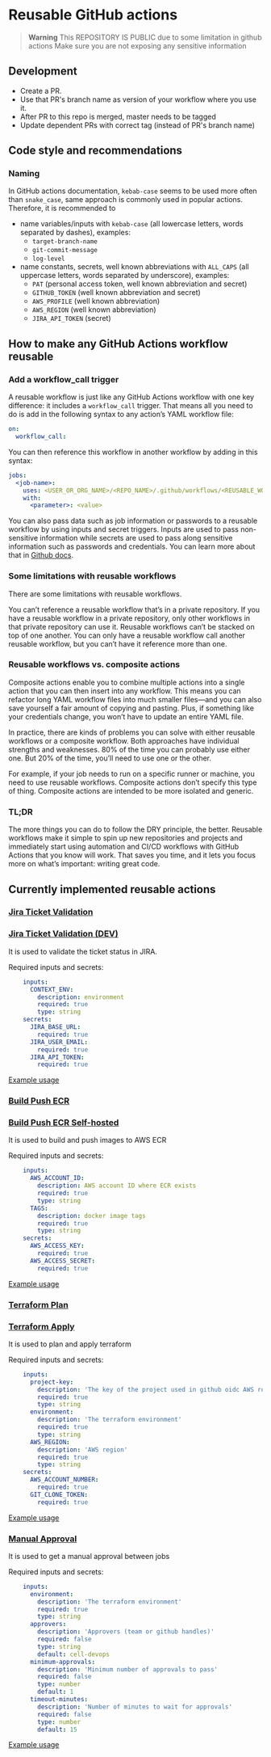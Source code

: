 # Reusable GitHub actions

> **Warning**
> This REPOSITORY IS PUBLIC due to some limitation in github actions
> Make sure you are not exposing any sensitive information

## Development

- Create a PR.
- Use that PR's branch name as version of your workflow where you use it.
- After PR to this repo is merged, master needs to be tagged
- Update dependent PRs with correct tag (instead of PR's branch name)

## Code style and recommendations

### Naming

In GitHub actions documentation, `kebab-case` seems to be used more often than `snake_case`, same approach is commonly used in popular actions. 
Therefore, it is recommended to

- name variables/inputs with `kebab-case` (all lowercase letters, words separated by dashes), examples:
  - `target-branch-name`
  - `git-commit-message`
  - `log-level`
- name constants, secrets, well known abbreviations with `ALL_CAPS` (all uppercase letters, words separated by underscore), examples:
  - `PAT` (personal access token, well known abbreviation and secret)
  - `GITHUB_TOKEN` (well known abbreviation and secret)
  - `AWS_PROFILE` (well known abbreviation)
  - `AWS_REGION` (well known abbreviation)
  - `JIRA_API_TOKEN` (secret)

## How to make any GitHub Actions workflow reusable

### Add a workflow_call trigger

A reusable workflow is just like any GitHub Actions workflow with one key difference: it includes a `workflow_call` trigger.
That means all you need to do is add in the following syntax to any action’s YAML workflow file:

```yaml
on:
  workflow_call:
```

You can then reference this workflow in another workflow by adding in this syntax:

```yaml
jobs:
  <job-name>:
    uses: <USER_OR_ORG_NAME>/<REPO_NAME>/.github/workflows/<REUSABLE_WORKFLOW_FILE.yml>@<TAG_OR_BRANCH>
    with:
      <parameter>: <value>  
```

You can also pass data such as job information or passwords to a reusable workflow by using inputs and secret triggers. Inputs are used to pass non-sensitive information while secrets are used to pass along sensitive information such as passwords and credentials. You can learn more about that in [Github docs](https://docs.github.com/en/actions/using-workflows/reusing-workflows#using-inputs-and-secrets-in-a-reusable-workflow).

### Some limitations with reusable workflows

There are some limitations with reusable workflows.

You can’t reference a reusable workflow that’s in a private repository. If you have a reusable workflow in a private repository, only other workflows in that private repository can use it.
Reusable workflows can’t be stacked on top of one another. You can only have a reusable workflow call another reusable workflow, but you can’t have it reference more than one.

### Reusable workflows vs. composite actions

Composite actions enable you to combine multiple actions into a single action that you can then insert into any workflow. This means you can refactor long YAML workflow files into much smaller files—and you can also save yourself a fair amount of copying and pasting. Plus, if something like your credentials change, you won’t have to update an entire YAML file.

In practice, there are kinds of problems you can solve with either reusable workflows or a composite workflow. Both approaches have individual strengths and weaknesses. 80% of the time you can probably use either one. But 20% of the time, you’ll need to use one or the other.

For example, if your job needs to run on a specific runner or machine, you need to use reusable workflows. Composite actions don’t specify this type of thing. Composite actions are intended to be more isolated and generic.

### TL;DR

The more things you can do to follow the DRY principle, the better. Reusable workflows make it simple to spin up new repositories and projects and immediately start using automation and CI/CD workflows with GitHub Actions that you know will work. That saves you time, and it lets you focus more on what’s important: writing great code.

## Currently implemented reusable actions

### [Jira Ticket Validation](https://github.com/EmesaDEV/actions/blob/master/.github/workflows/jira-validate-reusable.yml)

### [Jira Ticket Validation (DEV)](https://github.com/EmesaDEV/actions/blob/master/.github/workflows/jira-validate-dev-reusable.yml)

It is used to validate the ticket status in JIRA.

Required inputs and secrets:

```yaml
    inputs:
      CONTEXT_ENV:
        description: environment
        required: true
        type: string
    secrets:
      JIRA_BASE_URL:
        required: true
      JIRA_USER_EMAIL:
        required: true
      JIRA_API_TOKEN:
        required: true
```

[Example usage](https://github.com/EmesaDEV/dwh-lambda/tree/master/.github/workflows)

### [Build Push ECR](https://github.com/EmesaDEV/actions/blob/master/.github/workflows/ecr-buildpush-reusable.yml)

### [Build Push ECR Self-hosted](https://github.com/EmesaDEV/actions/blob/master/.github/workflows/ecr-buildpush-selfhosted-reusable.yml)

It is used to build and push images to AWS ECR

Required inputs and secrets:

```yaml
    inputs:
      AWS_ACCOUNT_ID:
        description: AWS account ID where ECR exists
        required: true
        type: string
      TAGS:
        description: docker image tags
        required: true
        type: string
    secrets:
      AWS_ACCESS_KEY:
        required: true
      AWS_ACCESS_SECRET:
        required: true
```

[Example usage](https://github.com/EmesaDEV/github-hosted-runner/blob/master/.github/workflows/image_build.yml)

### [Terraform Plan](https://github.com/EmesaDEV/actions/blob/master/.github/workflows/terraform-plan-reusable.yml)

### [Terraform Apply](https://github.com/EmesaDEV/actions/blob/master/.github/workflows/terraform-apply-reusable.yml)

It is used to plan and apply terraform

Required inputs and secrets:

```yaml
    inputs:
      project-key:
        description: 'The key of the project used in github oidc AWS role'
        required: true
        type: string
      environment:
        description: 'The terraform environment'
        required: true
        type: string
      AWS_REGION:
        description: 'AWS region'
        required: true
        type: string
    secrets:
      AWS_ACCOUNT_NUMBER:
        required: true
      GIT_CLONE_TOKEN:
        required: true  
```

[Example usage](https://github.com/EmesaDEV/data-infra/blob/master/.github/workflows/terraform-deploy-dev.yml)

### [Manual Approval](https://github.com/EmesaDEV/actions/blob/master/.github/workflows/manual-approval-reusable.yml)

It is used to get a manual approval between jobs

Required inputs and secrets:

```yaml
    inputs:
      environment:
        description: 'The terraform environment'
        required: true
        type: string
      approvers:
        description: 'Approvers (team or github handles)'
        required: false
        type: string
        default: cell-devops
      minimum-approvals:
        description: 'Minimum number of approvals to pass'
        required: false
        type: number
        default: 1
      timeout-minutes:
        description: 'Number of minutes to wait for approvals'
        required: false
        type: number
        default: 15
```

[Example usage](https://github.com/EmesaDEV/data-infra/blob/master/.github/workflows/terraform-deploy-dev.yml)
